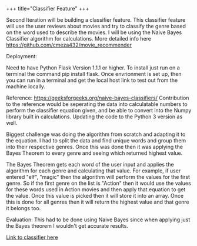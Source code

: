                                                 
+++ 
title="Classifier Feature"
+++

Second Iteration will be building a classifier feature. This classifier feature will use the user reviews about
movies and try to classify the genre based on the word used to describe the movies. I will be using the Naive 
Bayes Classifier algorithm for calculations. More detailed info here https://github.com/cmeza432/movie_recommender

Deployment:

Need to have Python Flask Version 1.1.1 or higher. To install just run on a terminal the command 
pip install flask. Once envrionment is set up, then you can run in a terminal and get the local host link to test out
from the machine locally.

Reference: https://geeksforgeeks.org/naive-bayes-classifiers/
Contribution to the reference would be seperating the data into calculatable numbers to perform the classifier
equation given, and be able to convert into the Numpy library built in calculations. Updating the code to the
Python 3 version as well.

Biggest challenge was doing the algorithm from scratch and adapting it to the equation. I had to split the data
and find unique words and group them into their respective genres. Once this was done then it was applying the 
Bayes Theorem to every genre and seeing which returned highest value.

The Bayes Theorem gets each word of the user input and applies the algorithm for each genre and calculating that value.
For example, if user entered "elf", "magic" then the algorithm will perform the values for the first genre. So if the first
genre on the list is "Action" then it would use the values for these words used in Action movies and then apply that equation
to get the value. Once this value is picked then it will store it into an array. Once this is done for all genres then it will
return the highest value and that genre it belongs too.

Evaluation:
This had to be done using Naive Bayes since when applying just the Bayes theorem I wouldn't get accurate results.

[Link to classifier here](http://cmeza432.pythonanywhere.com/text_search)
